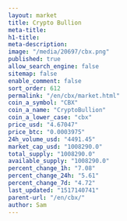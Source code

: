 ```yaml
---
layout: market
title: Crypto Bullion
meta-title: 
h1-title: 
meta-description: 
image: "/media/20697/cbx.png"
published: true
allow_search_engine: false
sitemap: false
enable_comment: false
sort_order: 612
permalink: "/en/cbx/market.html"
coin_a_symbol: "CBX"
coin_a_name: "CryptoBullion"
coin_a_lower_case: "cbx"
price_usd: "4.67047"
price_btc: "0.0003975"
24h_volume_usd: "4491.45"
market_cap_usd: "1008290.0"
total_supply: "1008290.0"
available_supply: "1008290.0"
percent_change_1h: "7.08"
percent_change_24h: "5.61"
percent_change_7d: "4.72"
last_updated: "1517140741"
parent-url: "/en/cbx/"
author: Sam
---
```


